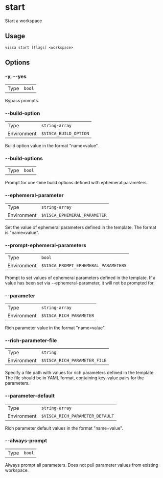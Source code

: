 # start

Start a workspace

## Usage

```console
visca start [flags] <workspace>
```

## Options

### -y, --yes

|      |                   |
| ---- | ----------------- |
| Type | <code>bool</code> |

Bypass prompts.

### --build-option

|             |                                  |
| ----------- | -------------------------------- |
| Type        | <code>string-array</code>        |
| Environment | <code>$VISCA_BUILD_OPTION</code> |

Build option value in the format "name=value".

### --build-options

|      |                   |
| ---- | ----------------- |
| Type | <code>bool</code> |

Prompt for one-time build options defined with ephemeral parameters.

### --ephemeral-parameter

|             |                                         |
| ----------- | --------------------------------------- |
| Type        | <code>string-array</code>               |
| Environment | <code>$VISCA_EPHEMERAL_PARAMETER</code> |

Set the value of ephemeral parameters defined in the template. The format is "name=value".

### --prompt-ephemeral-parameters

|             |                                                 |
| ----------- | ----------------------------------------------- |
| Type        | <code>bool</code>                               |
| Environment | <code>$VISCA_PROMPT_EPHEMERAL_PARAMETERS</code> |

Prompt to set values of ephemeral parameters defined in the template. If a value has been set via --ephemeral-parameter, it will not be prompted for.

### --parameter

|             |                                    |
| ----------- | ---------------------------------- |
| Type        | <code>string-array</code>          |
| Environment | <code>$VISCA_RICH_PARAMETER</code> |

Rich parameter value in the format "name=value".

### --rich-parameter-file

|             |                                         |
| ----------- | --------------------------------------- |
| Type        | <code>string</code>                     |
| Environment | <code>$VISCA_RICH_PARAMETER_FILE</code> |

Specify a file path with values for rich parameters defined in the template. The file should be in YAML format, containing key-value pairs for the parameters.

### --parameter-default

|             |                                            |
| ----------- | ------------------------------------------ |
| Type        | <code>string-array</code>                  |
| Environment | <code>$VISCA_RICH_PARAMETER_DEFAULT</code> |

Rich parameter default values in the format "name=value".

### --always-prompt

|      |                   |
| ---- | ----------------- |
| Type | <code>bool</code> |

Always prompt all parameters. Does not pull parameter values from existing workspace.
